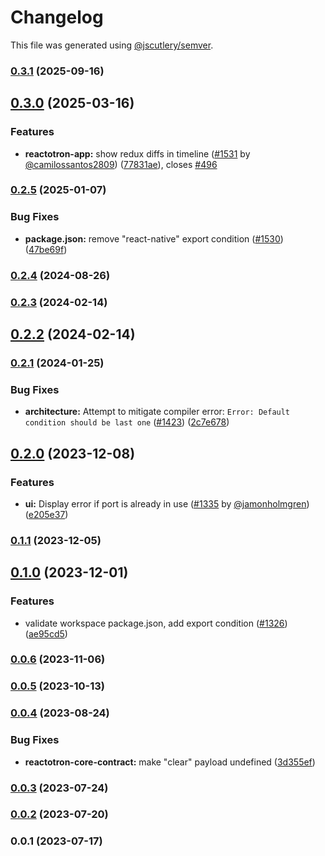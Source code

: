 # Changelog

This file was generated using [@jscutlery/semver](https://github.com/jscutlery/semver).

### [0.3.1](https://github.com/infinitered/reactotron/compare/reactotron-core-contract@0.3.0...reactotron-core-contract@0.3.1) (2025-09-16)

## [0.3.0](https://github.com/infinitered/reactotron/compare/reactotron-core-contract@0.2.5...reactotron-core-contract@0.3.0) (2025-03-16)


### Features

* **reactotron-app:** show redux diffs in timeline ([#1531](https://github.com/infinitered/reactotron/issues/1531) by [@camilossantos2809](https://github.com/camilossantos2809)) ([77831ae](https://github.com/infinitered/reactotron/commit/77831aeb928d0e63c8828b90efa17caeab67f699)), closes [#496](https://github.com/infinitered/reactotron/issues/496)

### [0.2.5](https://github.com/infinitered/reactotron/compare/reactotron-core-contract@0.2.4...reactotron-core-contract@0.2.5) (2025-01-07)


### Bug Fixes

* **package.json:** remove "react-native" export condition ([#1530](https://github.com/infinitered/reactotron/issues/1530)) ([47be69f](https://github.com/infinitered/reactotron/commit/47be69fae1e410a22907893a69474857a3e5a854))

### [0.2.4](https://github.com/infinitered/reactotron/compare/reactotron-core-contract@0.2.3...reactotron-core-contract@0.2.4) (2024-08-26)

### [0.2.3](https://github.com/infinitered/reactotron/compare/reactotron-core-contract@0.2.2...reactotron-core-contract@0.2.3) (2024-02-14)

## [0.2.2](https://github.com/infinitered/reactotron/compare/reactotron-core-contract@0.2.1...reactotron-core-contract@0.2.2) (2024-02-14)

### [0.2.1](https://github.com/infinitered/reactotron/compare/reactotron-core-contract@0.2.0...reactotron-core-contract@0.2.1) (2024-01-25)


### Bug Fixes

* **architecture:** Attempt to mitigate compiler error: `Error: Default condition should be last one` ([#1423](https://github.com/infinitered/reactotron/issues/1423)) ([2c7e678](https://github.com/infinitered/reactotron/commit/2c7e678e5afaea79cd01f4ab6e90bd67339fc80a))

## [0.2.0](https://github.com/infinitered/reactotron/compare/reactotron-core-contract@0.1.1...reactotron-core-contract@0.2.0) (2023-12-08)


### Features

* **ui:** Display error if port is already in use ([#1335](https://github.com/infinitered/reactotron/issues/1335) by [@jamonholmgren](https://github.com/jamonholmgren)) ([e205e37](https://github.com/infinitered/reactotron/commit/e205e3704b5378b1807d781f7ba5ba3338dc7ff7))

### [0.1.1](https://github.com/infinitered/reactotron/compare/reactotron-core-contract@0.1.0...reactotron-core-contract@0.1.1) (2023-12-05)

## [0.1.0](https://github.com/infinitered/reactotron/compare/reactotron-core-contract@0.0.6...reactotron-core-contract@0.1.0) (2023-12-01)


### Features

* validate workspace package.json, add export condition ([#1326](https://github.com/infinitered/reactotron/issues/1326)) ([ae95cd5](https://github.com/infinitered/reactotron/commit/ae95cd536de187ede034e5183ceeb812f356d273))

### [0.0.6](https://github.com/infinitered/reactotron/compare/reactotron-core-contract@0.0.5...reactotron-core-contract@0.0.6) (2023-11-06)

### [0.0.5](https://github.com/infinitered/reactotron/compare/reactotron-core-contract@0.0.4...reactotron-core-contract@0.0.5) (2023-10-13)

### [0.0.4](https://github.com/infinitered/reactotron/compare/reactotron-core-contract@0.0.3...reactotron-core-contract@0.0.4) (2023-08-24)


### Bug Fixes

* **reactotron-core-contract:** make "clear" payload undefined ([3d355ef](https://github.com/infinitered/reactotron/commit/3d355efcbc9f55dbaeb6ccfba6821a60a1153c19))

### [0.0.3](https://github.com/infinitered/reactotron/compare/reactotron-core-contract@0.0.2...reactotron-core-contract@0.0.3) (2023-07-24)

### [0.0.2](https://github.com/infinitered/reactotron/compare/reactotron-core-contract@0.0.1...reactotron-core-contract@0.0.2) (2023-07-20)

### 0.0.1 (2023-07-17)
